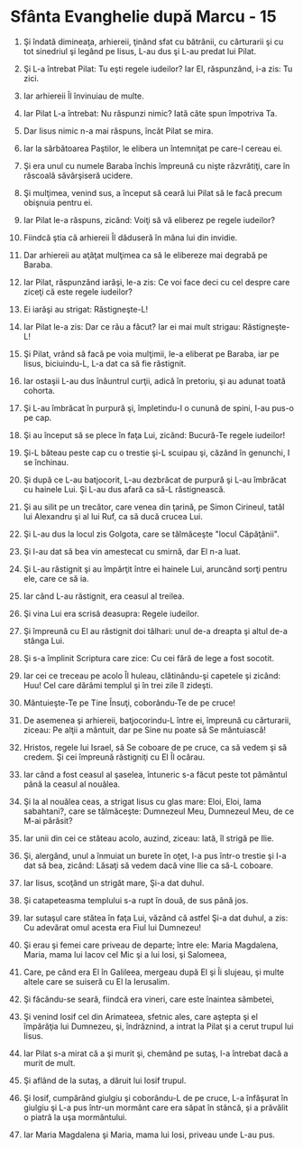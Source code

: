 # Sf&#226;nta Evanghelie dup&#259; Marcu - 15

1. Şi îndată dimineaţa, arhiereii, ţinând sfat cu bătrânii, cu cărturarii şi cu tot sinedriul şi legând pe Iisus, L-au dus şi L-au predat lui Pilat. 

2. Şi L-a întrebat Pilat: Tu eşti regele iudeilor? Iar El, răspunzând, i-a zis: Tu zici. 

3. Iar arhiereii Îl învinuiau de multe. 

4. Iar Pilat L-a întrebat: Nu răspunzi nimic? Iată câte spun împotriva Ta. 

5. Dar Iisus nimic n-a mai răspuns, încât Pilat se mira. 

6. Iar la sărbătoarea Paştilor, le elibera un întemniţat pe care-l cereau ei. 

7. Şi era unul cu numele Baraba închis împreună cu nişte răzvrătiţi, care în răscoală săvârşiseră ucidere. 

8. Şi mulţimea, venind sus, a început să ceară lui Pilat să le facă precum obişnuia pentru ei. 

9. Iar Pilat le-a răspuns, zicând: Voiţi să vă eliberez pe regele iudeilor? 

10. Fiindcă ştia că arhiereii Îl dăduseră în mâna lui din invidie. 

11. Dar arhiereii au aţâţat mulţimea ca să le elibereze mai degrabă pe Baraba. 

12. Iar Pilat, răspunzând iarăşi, le-a zis: Ce voi face deci cu cel despre care ziceţi că este regele iudeilor? 

13. Ei iarăşi au strigat: Răstigneşte-L! 

14. Iar Pilat le-a zis: Dar ce rău a făcut? Iar ei mai mult strigau: Răstigneşte-L! 

15. Şi Pilat, vrând să facă pe voia mulţimii, le-a eliberat pe Baraba, iar pe Iisus, biciuindu-L, L-a dat ca să fie răstignit. 

16. Iar ostaşii L-au dus înăuntrul curţii, adică în pretoriu, şi au adunat toată cohorta. 

17. Şi L-au îmbrăcat în purpură şi, împletindu-I o cunună de spini, I-au pus-o pe cap.

18. Şi au început să se plece în faţa Lui, zicând: Bucură-Te regele iudeilor! 

19. Şi-L băteau peste cap cu o trestie şi-L scuipau şi, căzând în genunchi, I se închinau. 

20. Şi după ce L-au batjocorit, L-au dezbrăcat de purpură şi L-au îmbrăcat cu hainele Lui. Şi L-au dus afară ca să-L răstignească. 

21. Şi au silit pe un trecător, care venea din ţarină, pe Simon Cirineul, tatăl lui Alexandru şi al lui Ruf, ca să ducă crucea Lui. 

22. Şi L-au dus la locul zis Golgota, care se tălmăceşte "locul Căpăţânii". 

23. Şi I-au dat să bea vin amestecat cu smirnă, dar El n-a luat. 

24. Şi L-au răstignit şi au împărţit între ei hainele Lui, aruncând sorţi pentru ele, care ce să ia. 

25. Iar când L-au răstignit, era ceasul al treilea. 

26. Şi vina Lui era scrisă deasupra: Regele iudeilor. 

27. Şi împreună cu El au răstignit doi tâlhari: unul de-a dreapta şi altul de-a stânga Lui. 

28. Şi s-a împlinit Scriptura care zice: Cu cei fără de lege a fost socotit. 

29. Iar cei ce treceau pe acolo Îl huleau, clătinându-şi capetele şi zicând: Huu! Cel care dărâmi templul şi în trei zile îl zideşti. 

30. Mântuieşte-Te pe Tine Însuţi, coborându-Te de pe cruce! 

31. De asemenea şi arhiereii, batjocorindu-L între ei, împreună cu cărturarii, ziceau: Pe alţii a mântuit, dar pe Sine nu poate să Se mântuiască! 

32. Hristos, regele lui Israel, să Se coboare de pe cruce, ca să vedem şi să credem. Şi cei împreună răstigniţi cu El Îl ocărau. 

33. Iar când a fost ceasul al şaselea, întuneric s-a făcut peste tot pământul până la ceasul al nouălea. 

34. Şi la al nouălea ceas, a strigat Iisus cu glas mare: Eloi, Eloi, lama sabahtani?, care se tălmăceşte: Dumnezeul Meu, Dumnezeul Meu, de ce M-ai părăsit? 

35. Iar unii din cei ce stăteau acolo, auzind, ziceau: Iată, îl strigă pe Ilie. 

36. Şi, alergând, unul a înmuiat un burete în oţet, l-a pus într-o trestie şi I-a dat să bea, zicând: Lăsaţi să vedem dacă vine Ilie ca să-L coboare. 

37. Iar Iisus, scoţând un strigăt mare, Şi-a dat duhul. 

38. Şi catapeteasma templului s-a rupt în două, de sus până jos. 

39. Iar sutaşul care stătea în faţa Lui, văzând că astfel Şi-a dat duhul, a zis: Cu adevărat omul acesta era Fiul lui Dumnezeu! 

40. Şi erau şi femei care priveau de departe; între ele: Maria Magdalena, Maria, mama lui Iacov cel Mic şi a lui Iosi, şi Salomeea, 

41. Care, pe când era El în Galileea, mergeau după El şi Îi slujeau, şi multe altele care se suiseră cu El la Ierusalim. 

42. Şi făcându-se seară, fiindcă era vineri, care este înaintea sâmbetei, 

43. Şi venind Iosif cel din Arimateea, sfetnic ales, care aştepta şi el împărăţia lui Dumnezeu, şi, îndrăznind, a intrat la Pilat şi a cerut trupul lui Iisus. 

44. Iar Pilat s-a mirat că a şi murit şi, chemând pe sutaş, l-a întrebat dacă a murit de mult. 

45. Şi aflând de la sutaş, a dăruit lui Iosif trupul. 

46. Şi Iosif, cumpărând giulgiu şi coborându-L de pe cruce, L-a înfăşurat în giulgiu şi L-a pus într-un mormânt care era săpat în stâncă, şi a prăvălit o piatră la uşa mormântului. 

47. Iar Maria Magdalena şi Maria, mama lui Iosi, priveau unde L-au pus. 

